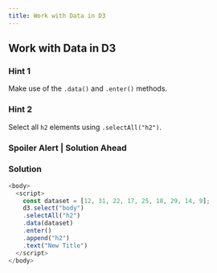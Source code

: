 ```yaml
---
title: Work with Data in D3
---
```

## Work with Data in D3

### Hint 1

Make use of the `.data()` and `.enter()` methods.

### Hint 2

Select all `h2` elements using `.selectAll("h2")`.

### Spoiler Alert | Solution Ahead
### Solution

```javascript
<body>
  <script>
    const dataset = [12, 31, 22, 17, 25, 18, 29, 14, 9];
    d3.select("body")
    .selectAll("h2")
    .data(dataset)
    .enter()
    .append("h2")
    .text("New Title")
  </script>
</body>
```
